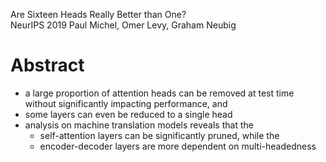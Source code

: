Are Sixteen Heads Really Better than One?  
NeurIPS 2019 
Paul Michel, Omer Levy, Graham Neubig

# Abstract

* a large proportion of attention heads can be removed at test time without
  significantly impacting performance, and
* some layers can even be reduced to a single head
* analysis on machine translation models reveals that the 
  * self-attention layers can be significantly pruned, while the 
  * encoder-decoder layers are more dependent on multi-headedness
